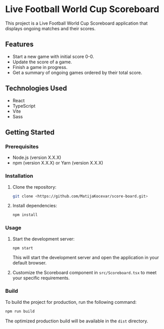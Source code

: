 # Live Football World Cup Scoreboard

This project is a Live Football World Cup Scoreboard application that displays ongoing matches and their scores.

## Features

- Start a new game with initial score 0-0.
- Update the score of a game.
- Finish a game in progress.
- Get a summary of ongoing games ordered by their total score.

## Technologies Used

- React
- TypeScript
- Vite
- Sass

## Getting Started

### Prerequisites

- Node.js (version X.X.X)
- npm (version X.X.X) or Yarn (version X.X.X)

### Installation

1. Clone the repository:

   ```bash
   git clone <https://github.com/MatijaKocevar/score-board.git>
   ```

2. Install dependencies:

   ```bash
   npm install
   ```

### Usage

1. Start the development server:

   ```bash
   npm start
   ```

   This will start the development server and open the application in your default browser.

2. Customize the Scoreboard component in `src/Scoreboard.tsx` to meet your specific requirements.

### Build

To build the project for production, run the following command:

```bash
npm run build
```

The optimized production build will be available in the `dist` directory.
